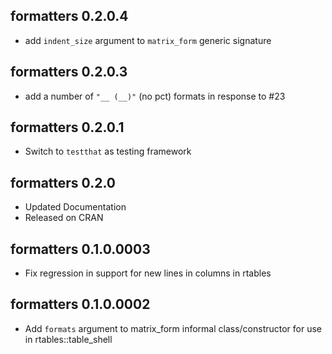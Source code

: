 ## formatters 0.2.0.4
 * add `indent_size` argument to `matrix_form` generic signature

## formatters 0.2.0.3
 * add a number of `"__ (__)"` (no pct) formats in response to #23

## formatters 0.2.0.1
 * Switch to `testthat` as testing framework

## formatters 0.2.0
 * Updated Documentation
 * Released on CRAN

## formatters 0.1.0.0003
 * Fix regression in support for new lines in columns in rtables

## formatters 0.1.0.0002
 * Add `formats` argument to matrix_form informal class/constructor for use in rtables::table_shell
